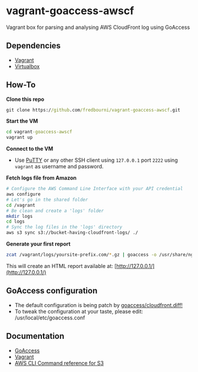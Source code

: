 # vagrant-goaccess-awscf
Vagrant box for parsing and analysing AWS CloudFront log using GoAccess

## Dependencies

- [Vagrant](https://www.vagrantup.com)
- [Virtualbox](https://www.virtualbox.org)

## How-To

**Clone this repo**
```cmd
git clone https://github.com/fredbourni/vagrant-goaccess-awscf.git
```

**Start the VM**
```cmd
cd vagrant-goaccess-awscf
vagrant up
```

**Connect to the VM**

- Use [PuTTY](http://www.chiark.greenend.org.uk/~sgtatham/putty/download.html) or any other SSH client using `127.0.0.1` port `2222` using `vagrant` as username and password.

**Fetch logs file from Amazon**

```bash
# Configure the AWS Command Line Interface with your API credential
aws configure
# Let's go in the shared folder
cd /vagrant
# Be clean and create a 'logs' folder
mkdir logs
cd logs
# Sync the log files in the 'logs' directory
aws s3 sync s3://bucket-having-cloudfront-logs/ ./
```

**Generate your first report**

```bash
zcat /vagrant/logs/yoursite-prefix.com/*.gz | goaccess -o /usr/share/nginx/html/index.html
```

This will create an HTML report available at: [http://127.0.0.1/](http://127.0.0.1/)

## GoAccess configuration

- The default configuration is being patch by [goaccess/cloudfront.diff!](goaccess/cloudfront.diff)
- To tweak the configuration at your taste, please edit: /usr/local/etc/goaccess.conf

## Documentation

- [GoAccess](https://goaccess.io/man)
- [Vagrant](https://www.vagrantup.com/docs/)
- [AWS CLI Command reference for S3](http://docs.aws.amazon.com/cli/latest/reference/s3/index.html)
